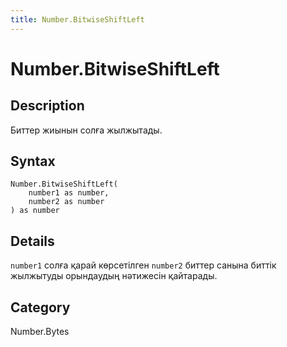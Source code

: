 ```yaml
---
title: Number.BitwiseShiftLeft
---
```


# Number.BitwiseShiftLeft


## Description

Биттер жиынын солға жылжытады.


## Syntax

```powerquery
Number.BitwiseShiftLeft(
    number1 as number,
    number2 as number
) as number
```


## Details

<code>number1</code> солға қарай көрсетілген <code>number2</code> биттер санына биттік жылжытуды орындаудың нәтижесін қайтарады.



## Category
Number.Bytes

